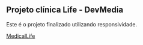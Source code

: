 ## Projeto clínica Life  - DevMedia

Este é o projeto finalizado utilizando responsividade.



[MedicalLife]([https://pages.github.com/](https://dzpoke.github.io/clinicamedica_ife/))

